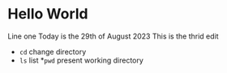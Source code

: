 # Hello World
Line one
Today is the 29th of August 2023
This is the thrid edit
* `cd` change directory
* `ls` list 
*`pwd` present working directory

